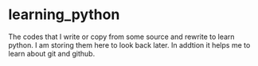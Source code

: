 # learning_python
The codes that I write or copy from some source and rewrite to learn python. I am storing them here to look back later.
In addtion it helps me to learn about git and github.
